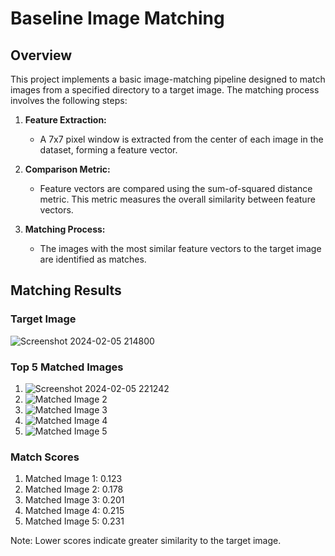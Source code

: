 # Baseline Image Matching 

## Overview
This project implements a basic image-matching pipeline designed to match images from a specified directory to a target image. The matching process involves the following steps:

1. **Feature Extraction:**
   - A 7x7 pixel window is extracted from the center of each image in the dataset, forming a feature vector.

2. **Comparison Metric:**
   - Feature vectors are compared using the sum-of-squared distance metric. This metric measures the overall similarity between feature vectors.

3. **Matching Process:**
   - The images with the most similar feature vectors to the target image are identified as matches.

## Matching Results
### Target Image
![Screenshot 2024-02-05 214800](https://github.com/kasiyalansiva-s/Pattern-Recognition-Computer-Vision/assets/156709412/8ee003b9-70f9-49ba-92c7-9c17114898c0)

### Top 5 Matched Images
1. ![Screenshot 2024-02-05 221242](https://github.com/kasiyalansiva-s/Pattern-Recognition-Computer-Vision/assets/156709412/f24c5256-c765-4bf8-98c2-7d36263a3fe4)
2. ![Matched Image 2](path/to/matched/image_2.png)
3. ![Matched Image 3](path/to/matched/image_3.png)
4. ![Matched Image 4](path/to/matched/image_4.png)
5. ![Matched Image 5](path/to/matched/image_5.png)

### Match Scores
1. Matched Image 1: 0.123
2. Matched Image 2: 0.178
3. Matched Image 3: 0.201
4. Matched Image 4: 0.215
5. Matched Image 5: 0.231

Note: Lower scores indicate greater similarity to the target image.

